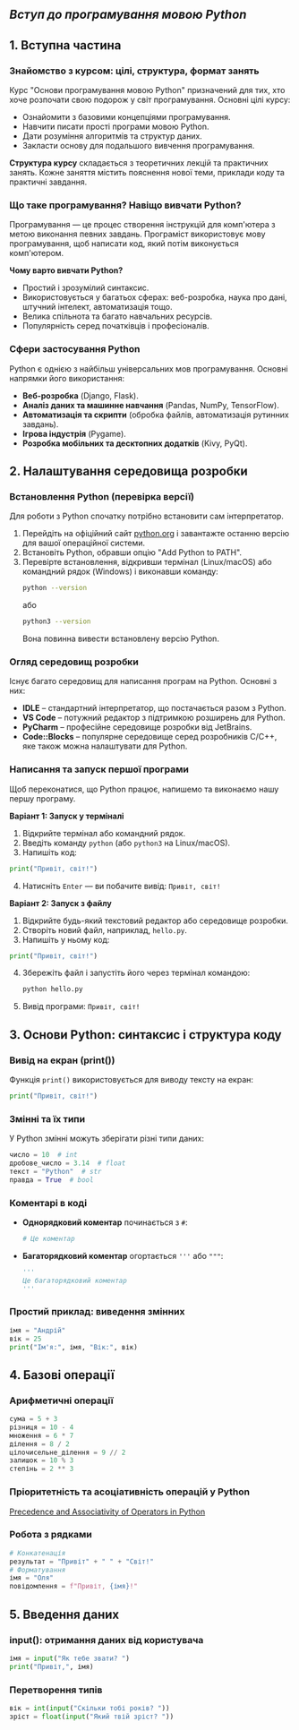 ## ***Вступ до програмування мовою Python*** ##

## 1. Вступна частина

### Знайомство з курсом: цілі, структура, формат занять
Курс "Основи програмування мовою Python" призначений для тих, хто хоче розпочати свою подорож у світ 
програмування. Основні цілі курсу:
- Ознайомити з базовими концепціями програмування.
- Навчити писати прості програми мовою Python.
- Дати розуміння алгоритмів та структур даних.
- Закласти основу для подальшого вивчення програмування.

**Структура курсу** складається з теоретичних лекцій та практичних занять. Кожне заняття містить пояснення 
нової теми, приклади коду та практичні завдання.

### Що таке програмування? Навіщо вивчати Python?
Програмування — це процес створення інструкцій для комп'ютера з метою виконання певних завдань. Програміст 
використовує мову програмування, щоб написати код, який потім виконується комп'ютером.

**Чому варто вивчати Python?**
- Простий і зрозумілий синтаксис.
- Використовується у багатьох сферах: веб-розробка, наука про дані, штучний інтелект, автоматизація тощо.
- Велика спільнота та багато навчальних ресурсів.
- Популярність серед початківців і професіоналів.

### Сфери застосування Python
Python є однією з найбільш універсальних мов програмування. Основні напрямки його використання:
- **Веб-розробка** (Django, Flask).
- **Аналіз даних та машинне навчання** (Pandas, NumPy, TensorFlow).
- **Автоматизація та скрипти** (обробка файлів, автоматизація рутинних завдань).
- **Ігрова індустрія** (Pygame).
- **Розробка мобільних та десктопних додатків** (Kivy, PyQt).

## 2. Налаштування середовища розробки

### Встановлення Python (перевірка версії)
Для роботи з Python спочатку потрібно встановити сам інтерпретатор. 
1. Перейдіть на офіційний сайт [python.org](https://www.python.org) і завантажте останню версію для вашої операційної системи.
2. Встановіть Python, обравши опцію "Add Python to PATH".
3. Перевірте встановлення, відкривши термінал (Linux/macOS) або командний рядок (Windows) і виконавши команду:
   ```sh
   python --version
   ```
   або
   ```sh
   python3 --version
   ```
   Вона повинна вивести встановлену версію Python.

### Огляд середовищ розробки
Існує багато середовищ для написання програм на Python. Основні з них:
- **IDLE** – стандартний інтерпретатор, що постачається разом з Python.
- **VS Code** – потужний редактор з підтримкою розширень для Python.
- **PyCharm** – професійне середовище розробки від JetBrains.
- **Code::Blocks** – популярне середовище серед розробників C/C++, яке також можна налаштувати для Python.

### Написання та запуск першої програми
Щоб переконатися, що Python працює, напишемо та виконаємо нашу першу програму.

**Варіант 1: Запуск у терміналі**
1. Відкрийте термінал або командний рядок.
2. Введіть команду `python` (або `python3` на Linux/macOS).
3. Напишіть код:
```python
print("Привіт, світ!")
```
4. Натисніть `Enter` — ви побачите вивід: `Привіт, світ!`

**Варіант 2: Запуск з файлу**
1. Відкрийте будь-який текстовий редактор або середовище розробки.
2. Створіть новий файл, наприклад, `hello.py`.
3. Напишіть у ньому код:
```python
print("Привіт, світ!")
```
4. Збережіть файл і запустіть його через термінал командою:
   ```sh
   python hello.py
   ```
5. Вивід програми: `Привіт, світ!`

## 3. Основи Python: синтаксис і структура коду

### Вивід на екран (print())
Функція `print()` використовується для виводу тексту на екран:
```python
print("Привіт, світ!")
```

### Змінні та їх типи
У Python змінні можуть зберігати різні типи даних:
```python
число = 10  # int
дробове_число = 3.14  # float
текст = "Python"  # str
правда = True  # bool
```

### Коментарі в коді
- **Однорядковий коментар** починається з `#`:
  ```python
  # Це коментар
  ```
- **Багаторядковий коментар** огортається `'''` або `"""`:
  ```python
  '''
  Це багаторядковий коментар
  '''
  ```

### Простий приклад: виведення змінних
```python
імя = "Андрій"
вік = 25
print("Ім'я:", імя, "Вік:", вік)
```

## 4. Базові операції

### Арифметичні операції
```python
сума = 5 + 3
різниця = 10 - 4
множення = 6 * 7
ділення = 8 / 2
цілочисельне_ділення = 9 // 2
залишок = 10 % 3
степінь = 2 ** 3
```
### Пріоритетність та асоціативність операцій у Python
[Precedence and Associativity of Operators in Python](https://www.geeksforgeeks.org/precedence-and-associativity-of-operators-in-python/)

### Робота з рядками
```python
# Конкатенація
результат = "Привіт" + " " + "Світ!"
# Форматування
імя = "Оля"
повідомлення = f"Привіт, {імя}!"
```

## 5. Введення даних

### input(): отримання даних від користувача
```python
імя = input("Як тебе звати? ")
print("Привіт,", імя)
```

### Перетворення типів
```python
вік = int(input("Скільки тобі років? "))
зріст = float(input("Який твій зріст? "))
```

